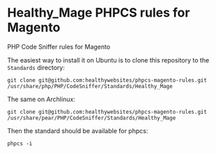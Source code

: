 # Healthy_Mage PHPCS rules for Magento

PHP Code Sniffer rules for Magento

The easiest way to install it on Ubuntu is to clone this repository to the `Standards` directory:

```
git clone git@github.com:healthywebsites/phpcs-magento-rules.git /usr/share/php/PHP/CodeSniffer/Standards/Healthy_Mage
```

The same on Archlinux:

```
git clone git@github.com:healthywebsites/phpcs-magento-rules.git /usr/share/pear/PHP/CodeSniffer/Standards/Healthy_Mage
```

Then the standard should be available for phpcs:

```
phpcs -i
```
